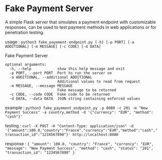 # Fake Payment Server
A simple Flask server that simulates a payment endpoint with customizable responses, can be used to test payment methods in web applications or for penetration testing.

usage :  `python3 fake_payement_endpoint.py [-h] [-p PORT] [-a ADDITIONAL] [-m MESSAGE] [-c CODE] [-d DATA]`

Fake Payment Server

    optional arguments:
      -h, --help            show this help message and exit
      -p PORT, --port PORT  Port to run the server on
      -a ADDITIONAL, --additional ADDITIONAL
                            Additional values to read from request
      -m MESSAGE, --message MESSAGE
                            Fake message to be returned
      -c CODE, --code CODE  Fake code to be returned
      -d DATA, --data DATA  JSON string containing enforced values 
      
example :  `python3 fake_payement_endpoint.py -p 8080 -c 201 -m "New Payment Success" -a country,method -d '{"currency": "EUR", "method": "cash"}'`

testing : `curl -X POST -H "Content-Type: application/json" -d '{"amount":100.0,"country":"France","currency":"EUR","method":"cash","transaction_id":"1234567890"}' http://localhost:8080`

response : 
`{
    "amount": 100.0,
    "country": "France",
    "currency": "EUR",
    "message": "New Payment Success",
    "method": "cash",
    "status": "201",
    "transaction_id": "1234567890"
}`
